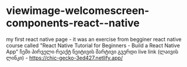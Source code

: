 # viewimage-welcomescreen-components-react--native

my first react native page - 
it was an exercise from begginer react native course called "React Native Tutorial for Beginners - Build a React Native App"
ჩემი პირველი რეაქტ ნეიტივის მარტივი გვერდი 
live link (ლაივის ლინკი) - https://chic-gecko-3ed427.netlify.app/
